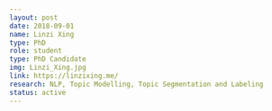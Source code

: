 ```yaml
---
layout: post
date: 2018-09-01
name: Linzi Xing
type: PhD
role: student
type: PhD Candidate
img: Linzi_Xing.jpg
link: https://linzixing.me/
research: NLP, Topic Modelling, Topic Segmentation and Labeling
status: active
---
```

